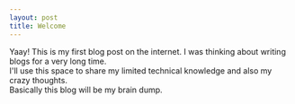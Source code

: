 ```yaml
---
layout: post
title: Welcome
---
```


Yaay! This is my first blog post on the internet. I was thinking about writing blogs for a very long time.  
I'll use this space to share my limited technical knowledge and also my crazy thoughts.  
Basically this blog will be my brain dump.
